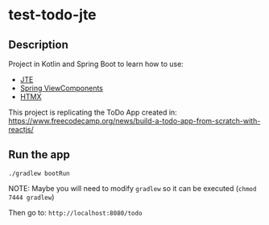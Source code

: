 # test-todo-jte

## Description

Project in Kotlin and Spring Boot to learn how to use:
- [JTE](https://jte.gg/)
- [Spring ViewComponents](https://github.com/tschuehly/spring-view-component)
- [HTMX](https://htmx.org/)

This project is replicating the ToDo App created in: https://www.freecodecamp.org/news/build-a-todo-app-from-scratch-with-reactjs/

## Run the app

```
./gradlew bootRun
```

NOTE: Maybe you will need to modify `gradlew` so it can be executed (`chmod 7444 gradlew`)

Then go to: `http://localhost:8080/todo`